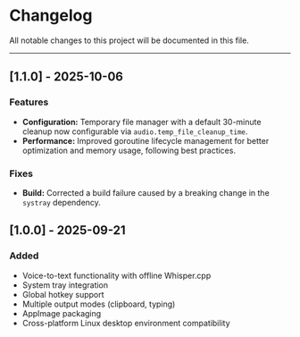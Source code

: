 # Changelog

All notable changes to this project will be documented in this file.

---

## [1.1.0] - 2025-10-06

### Features

- **Configuration:** Temporary file manager with a default 30-minute cleanup now configurable via `audio.temp_file_cleanup_time`.
- **Performance:** Improved goroutine lifecycle management for better optimization and memory usage, following best practices.

### Fixes

- **Build:** Corrected a build failure caused by a breaking change in the `systray` dependency.

## [1.0.0] - 2025-09-21

### Added

- Voice-to-text functionality with offline Whisper.cpp
- System tray integration
- Global hotkey support
- Multiple output modes (clipboard, typing)
- AppImage packaging
- Cross-platform Linux desktop environment compatibility